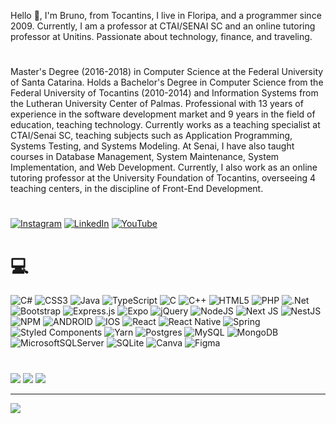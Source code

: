 Hello 👋, I'm Bruno, from Tocantins, I live in Floripa, and a programmer since 2009. Currently, I am a professor at CTAI/SENAI SC and an online tutoring professor at Unitins. Passionate about technology, finance, and traveling.

# 
Master's Degree (2016-2018) in Computer Science at the Federal University of Santa Catarina. Holds a Bachelor's Degree in Computer Science from the Federal University of Tocantins (2010-2014) and Information Systems from the Lutheran University Center of Palmas. Professional with 13 years of experience in the software development market and 9 years in the field of education, teaching technology. Currently works as a teaching specialist at CTAI/Senai SC, teaching subjects such as Application Programming, Systems Testing, and Systems Modeling. At Senai, I have also taught courses in Database Management, System Maintenance, System Implementation, and Web Development. Currently, I also work as an online tutoring professor at the University Foundation of Tocantins, overseeing 4 teaching centers, in the discipline of Front-End Development.
# 
[![Instagram](https://img.shields.io/badge/Instagram-%23E4405F.svg?logo=Instagram&logoColor=white)](https://instagram.com/brunobandeiraf/) [![LinkedIn](https://img.shields.io/badge/LinkedIn-%230077B5.svg?logo=linkedin&logoColor=white)](https://linkedin.com/in/bruno-bandeira-fernandes/) [![YouTube](https://img.shields.io/badge/YouTube-%23FF0000.svg?logo=YouTube&logoColor=white)](https://youtube.com/@brunobandeirafernandes/about) 

# 💻 
![C#](https://img.shields.io/badge/c%23-%23239120.svg?style=plastic&logo=c-sharp&logoColor=white) ![CSS3](https://img.shields.io/badge/css3-%231572B6.svg?style=plastic&logo=css3&logoColor=white) ![Java](https://img.shields.io/badge/java-%23ED8B00.svg?style=plastic&logo=java&logoColor=white) ![TypeScript](https://img.shields.io/badge/typescript-%23007ACC.svg?style=plastic&logo=typescript&logoColor=white) ![C](https://img.shields.io/badge/c-%2300599C.svg?style=plastic&logo=c&logoColor=white) ![C++](https://img.shields.io/badge/c++-%2300599C.svg?style=plastic&logo=c%2B%2B&logoColor=white) ![HTML5](https://img.shields.io/badge/html5-%23E34F26.svg?style=plastic&logo=html5&logoColor=white) ![PHP](https://img.shields.io/badge/php-%23777BB4.svg?style=plastic&logo=php&logoColor=white) ![.Net](https://img.shields.io/badge/.NET-5C2D91?style=plastic&logo=.net&logoColor=white) ![Bootstrap](https://img.shields.io/badge/bootstrap-%23563D7C.svg?style=plastic&logo=bootstrap&logoColor=white) ![Express.js](https://img.shields.io/badge/express.js-%23404d59.svg?style=plastic&logo=express&logoColor=%2361DAFB) ![Expo](https://img.shields.io/badge/expo-1C1E24?style=plastic&logo=expo&logoColor=#D04A37) ![jQuery](https://img.shields.io/badge/jquery-%230769AD.svg?style=plastic&logo=jquery&logoColor=white) ![NodeJS](https://img.shields.io/badge/node.js-6DA55F?style=plastic&logo=node.js&logoColor=white) ![Next JS](https://img.shields.io/badge/Next-black?style=plastic&logo=next.js&logoColor=white) ![NestJS](https://img.shields.io/badge/nestjs-%23E0234E.svg?style=plastic&logo=nestjs&logoColor=white) ![NPM](https://img.shields.io/badge/NPM-%23000000.svg?style=plastic&logo=npm&logoColor=white) ![ANDROID](https://img.shields.io/badge/android-%2320232a.svg?style=plastic&logo=android&logoColor=%a4c639) ![IOS](https://img.shields.io/badge/IOS-%2320232a.svg?style=plastic&logo=apple&logoColor=white) ![React](https://img.shields.io/badge/react-%2320232a.svg?style=plastic&logo=react&logoColor=%2361DAFB) ![React Native](https://img.shields.io/badge/react_native-%2320232a.svg?style=plastic&logo=react&logoColor=%2361DAFB) ![Spring](https://img.shields.io/badge/spring-%236DB33F.svg?style=plastic&logo=spring&logoColor=white) ![Styled Components](https://img.shields.io/badge/styled--components-DB7093?style=plastic&logo=styled-components&logoColor=white) ![Yarn](https://img.shields.io/badge/yarn-%232C8EBB.svg?style=plastic&logo=yarn&logoColor=white) ![Postgres](https://img.shields.io/badge/postgres-%23316192.svg?style=plastic&logo=postgresql&logoColor=white) ![MySQL](https://img.shields.io/badge/mysql-%2300f.svg?style=plastic&logo=mysql&logoColor=white) ![MongoDB](https://img.shields.io/badge/MongoDB-%234ea94b.svg?style=plastic&logo=mongodb&logoColor=white) ![MicrosoftSQLServer](https://img.shields.io/badge/Microsoft%20SQL%20Sever-CC2927?style=plastic&logo=microsoft%20sql%20server&logoColor=white) ![SQLite](https://img.shields.io/badge/sqlite-%2307405e.svg?style=plastic&logo=sqlite&logoColor=white) ![Canva](https://img.shields.io/badge/Canva-%2300C4CC.svg?style=plastic&logo=Canva&logoColor=white) 	![Figma](https://img.shields.io/badge/figma-%23F24E1E.svg?style=plastic&logo=figma&logoColor=white)
# 
![](https://github-readme-stats.vercel.app/api?username=brunobandeiraf&theme=default&hide_border=false&include_all_commits=false&count_private=false)
![](https://github-readme-streak-stats.herokuapp.com/?user=brunobandeiraf&theme=default&hide_border=false)
![](https://github-readme-stats.vercel.app/api/top-langs/?username=brunobandeiraf&theme=default&hide_border=false&include_all_commits=false&count_private=false&layout=compact)

---
[![](https://visitcount.itsvg.in/api?id=brunobandeiraf&icon=0&color=12)](https://visitcount.itsvg.in)

<!-- Proudly created with GPRM ( https://gprm.itsvg.in ) -->

